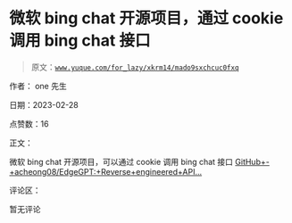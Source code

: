 # 微软 bing chat 开源项目，通过 cookie 调用 bing chat 接口

> 原文：[`www.yuque.com/for_lazy/xkrm14/mado9sxchcuc0fxq`](https://www.yuque.com/for_lazy/xkrm14/mado9sxchcuc0fxq)



作者： one 先生 

日期：2023-02-28 

点赞数：16 

正文： 

微软 bing chat 开源项目，可以通过 cookie 调用 bing chat 接口 [GitHub+-+acheong08/EdgeGPT:+Reverse+engineered+API...](https://github.com/acheong08/EdgeGPT) 

评论区： 

暂无评论 

